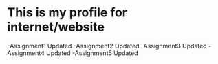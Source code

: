 # This is my profile for internet/website
   -Assignment1 Updated
   -Assignment2 Updated
   -Assignment3 Updated
   -Assignment4 Updated
   -Assignment5 Updated
